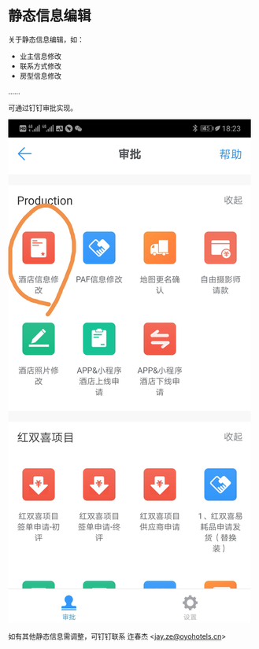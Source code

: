 # 静态信息编辑

关于静态信息编辑，如：

* 业主信息修改
* 联系方式修改
* 房型信息修改

……

可通过钉钉审批实现。

![](../.gitbook/assets/image%20%28211%29.png)

如有其他静态信息需调整，可钉钉联系 迮春杰 &lt;jay.ze@oyohotels.cn&gt;


